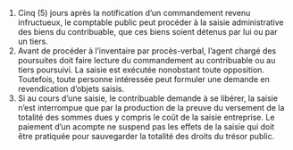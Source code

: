 1)  Cinq  (5)  jours  après  la  notification  d’un  commandement  revenu infructueux, le comptable public peut procéder à la saisie administrative des biens du contribuable, que ces biens soient détenus par lui ou par un tiers.
2) Avant de procéder à l’inventaire par procès-verbal, l’agent chargé des poursuites
doit faire lecture du commandement au contribuable ou au tiers poursuivi.
La  saisie  est  exécutée  nonobstant  toute  opposition.  Toutefois,  toute  personne intéressée peut formuler une demande en revendication d’objets saisis.
3) Si au cours d’une saisie, le contribuable demande à se libérer, la saisie n’est
interrompue que par la production de la preuve du versement de la totalité des sommes dues y compris le coût de la saisie entreprise.
Le paiement d’un acompte ne suspend pas les effets de la saisie qui doit être pratiquée pour sauvegarder la totalité des droits du trésor public.
